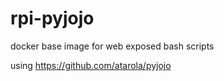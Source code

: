 # rpi-pyjojo
docker base image for web exposed bash scripts

using https://github.com/atarola/pyjojo

